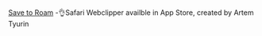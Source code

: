 [Save to Roam](https://apps.apple.com/us/app/save-to-roam/id1578763303) -👌Safari Webclipper availble in App Store, created by Artem Tyurin

